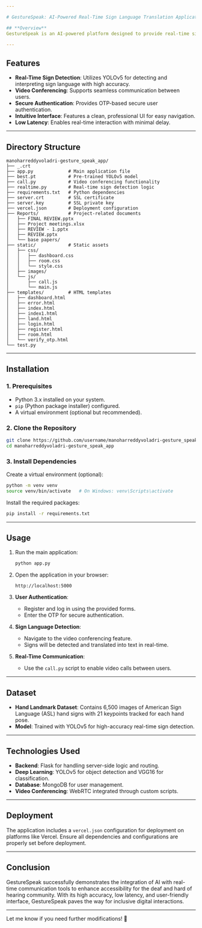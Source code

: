 ```yaml
---

# GestureSpeak: AI-Powered Real-Time Sign Language Translation Application

## **Overview**
GestureSpeak is an AI-powered platform designed to provide real-time sign language detection and translation. This application bridges communication gaps by integrating advanced deep learning models with a user-friendly interface. The system processes live video streams, detects sign language using YOLOv5, and translates it into text in real-time.

---
```


## **Features**
- **Real-Time Sign Detection**: Utilizes YOLOv5 for detecting and interpreting sign language with high accuracy.
- **Video Conferencing**: Supports seamless communication between users.
- **Secure Authentication**: Provides OTP-based secure user authentication.
- **Intuitive Interface**: Features a clean, professional UI for easy navigation.
- **Low Latency**: Enables real-time interaction with minimal delay.

---

## **Directory Structure**
```
manoharreddyvoladri-gesture_speak_app/
├── _.crt
├── app.py             # Main application file
├── best.pt            # Pre-trained YOLOv5 model
├── call.py            # Video conferencing functionality
├── realtime.py        # Real-time sign detection logic
├── requirements.txt   # Python dependencies
├── server.crt         # SSL certificate
├── server.key         # SSL private key
├── vercel.json        # Deployment configuration
├── Reports/           # Project-related documents
│   ├── FINAL REVIEW.pptx
│   ├── Project meetings.xlsx
│   ├── REVIEW - 1.pptx
│   ├── REVIEW.pptx
│   └── base papers/
├── static/            # Static assets
│   ├── css/
│   │   ├── dashboard.css
│   │   ├── room.css
│   │   └── style.css
│   ├── images/
│   └── js/
│       ├── call.js
│       └── main.js
├── templates/         # HTML templates
│   ├── dashboard.html
│   ├── error.html
│   ├── index.html
│   ├── index1.html
│   ├── land.html
│   ├── login.html
│   ├── register.html
│   ├── room.html
│   └── verify_otp.html
└── test.py
```

---

## **Installation**

### **1. Prerequisites**
- Python 3.x installed on your system.
- `pip` (Python package installer) configured.
- A virtual environment (optional but recommended).

### **2. Clone the Repository**
```bash
git clone https://github.com/username/manoharreddyvoladri-gesture_speak_app.git
cd manoharreddyvoladri-gesture_speak_app
```

### **3. Install Dependencies**
Create a virtual environment (optional):
```bash
python -m venv venv
source venv/bin/activate   # On Windows: venv\Scripts\activate
```

Install the required packages:
```bash
pip install -r requirements.txt
```

---

## **Usage**

1. Run the main application:
   ```bash
   python app.py
   ```

2. Open the application in your browser:
   ```
   http://localhost:5000
   ```

3. **User Authentication**:
   - Register and log in using the provided forms.
   - Enter the OTP for secure authentication.

4. **Sign Language Detection**:
   - Navigate to the video conferencing feature.
   - Signs will be detected and translated into text in real-time.

5. **Real-Time Communication**:
   - Use the `call.py` script to enable video calls between users.

---

## **Dataset**
- **Hand Landmark Dataset**: Contains 6,500 images of American Sign Language (ASL) hand signs with 21 keypoints tracked for each hand pose.
- **Model**: Trained with YOLOv5 for high-accuracy real-time sign detection.

---

## **Technologies Used**
- **Backend**: Flask for handling server-side logic and routing.
- **Deep Learning**: YOLOv5 for object detection and VGG16 for classification.
- **Database**: MongoDB for user management.
- **Video Conferencing**: WebRTC integrated through custom scripts.

---

## **Deployment**
The application includes a `vercel.json` configuration for deployment on platforms like Vercel. Ensure all dependencies and configurations are properly set before deployment.

---

## **Conclusion**
GestureSpeak successfully demonstrates the integration of AI with real-time communication tools to enhance accessibility for the deaf and hard of hearing community. With its high accuracy, low latency, and user-friendly interface, GestureSpeak paves the way for inclusive digital interactions.

---

Let me know if you need further modifications! 🚀
